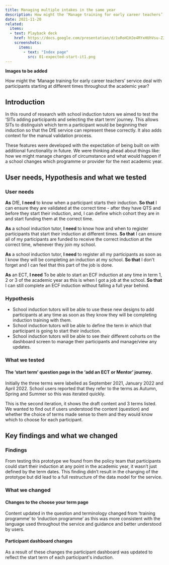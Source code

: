 ```yaml
---
title: Managing multiple intakes in the same year
description: How might the ‘Manage training for early career teachers’ service deal with participants starting at different times throughout the academic year?
date: 2021-11-20
related:
  items:
  - text: Playback deck
    href: https://docs.google.com/presentation/d/1vRoH1HJe4RYxHUhVsu-ZJ3Cs3eygAlD9jRJh-dPIs3Y/edit#slide=id.p
    screenshots:
      items:
        - text: "Index page"
          src: 01-expected-start-it1.png
---
```


**Images to be added**

How might the ‘Manage training for early career teachers’ service deal with participants starting at different times throughout the academic year?



## Introduction

In this round of research with school induction tutors we aimed to test the ‘SITs adding participants and selecting the start term’ journey. This allows SITs to distinguish which term a participant would be beginning their induction so that the DfE service can represent these correctly. It also adds context for the manual validation process.

These features were developed with the expectation of being built on with additional functionality in future. We were thinking ahead about things like: how we might manage changes of circumstance and what would happen if a school changes which programme or provider for the next academic year.

## User needs, Hypothesis and what we tested

### User needs
**As** DfE,
**I need** to know when a participant starts their induction.
**So that** I can ensure they are validated at the correct time - after they have QTS and before they start their induction, and, I can define which cohort they are in and start funding them at the correct time.

**As** a school induction tutor,
**I need** to know how and when to register participants that start their induction at different times.
**So that** I can ensure all of my participants are funded to receive the correct induction at the correct time, whenever they join my school.

**As** a school induction tutor,
**I need** to register all my participants as soon as I know they will be completing an induction at my school.
**So that** I don't forget and I can feel that this part of the job is done.

**As** an ECT,
**I need** To be able to start an ECF induction at any time in term 1, 2 or 3 of the academic year as this is when I got a job at the school.
**So that** I can still complete an ECF induction without falling a full year behind.

### Hypothesis

- School induction tutors will be able to use these new designs to add participants at any time as soon as they know they will be completing induction training with them.
- School induction tutors will be able to define the term in which that participant is going to start their induction.
- School induction tutors will be able to see their different cohorts on the dashboard screen to manage their participants and manage/view any updates.

### What we tested

#### The ‘start term’ question page in the ‘add an ECT or Mentor’ journey.

Initially the three terms were labelled as September 2021, January 2022 and April 2022. School users reported that they refer to the terms as Autumn, Spring and Summer so this was iterated quickly.

This is the second iteration, it shows the draft content and 3 terms listed.
We wanted to find out if users understood the content (question) and whether the choice of terms made sense to them and they would know which to choose for each participant.


## Key findings and what we changed

### Findings

From testing this prototype we found from the policy team that participants could start their induction at any point in the academic year, it wasn’t just defined by the term dates. This finding didn’t result in the changing of the prototype but did lead to a full restructure of the data model for the service.

### What we changed

#### Changes to the choose your term page

Content updated in the question and terminology changed from ‘training programme’ to ‘induction programme’ as this was more consistent with the language used throughout the service and guidance and better understood by users.
 
#### Participant dashboard changes

As a result of these changes the participant dashboard was updated to reflect the start term of each participant's induction.
